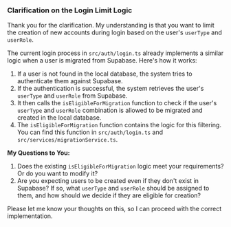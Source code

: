 ### Clarification on the Login Limit Logic

Thank you for the clarification. My understanding is that you want to limit the creation of new accounts during login based on the user's `userType` and `userRole`.

The current login process in `src/auth/login.ts` already implements a similar logic when a user is migrated from Supabase. Here's how it works:

1.  If a user is not found in the local database, the system tries to authenticate them against Supabase.
2.  If the authentication is successful, the system retrieves the user's `userType` and `userRole` from Supabase.
3.  It then calls the `isEligibleForMigration` function to check if the user's `userType` and `userRole` combination is allowed to be migrated and created in the local database.
4.  The `isEligibleForMigration` function contains the logic for this filtering. You can find this function in `src/auth/login.ts` and `src/services/migrationService.ts`.

**My Questions to You:**

1.  Does the existing `isEligibleForMigration` logic meet your requirements? Or do you want to modify it?
2.  Are you expecting users to be created even if they don't exist in Supabase? If so, what `userType` and `userRole` should be assigned to them, and how should we decide if they are eligible for creation?

Please let me know your thoughts on this, so I can proceed with the correct implementation.
